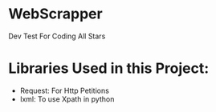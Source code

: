 # WebScrapper
Dev Test For Coding All Stars

# Libraries Used in this Project:
* Request: For Http Petitions
* lxml: To use Xpath in python 
